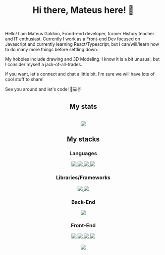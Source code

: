 <h1 align="center"> Hi there, Mateus here! 👋 </h1>
</br>
<p>
Hello! I am Mateus Galdino, Frond-end developer, former History teacher and IT enthusiast. Currently I work as a Front-end Dev focused on Javascript and currently learning React/Typescript, but I can/will/learn how to do many more things before settling down.
</p> 

<p> My hobbies include drawing and 3D Modeling. I know it is a bit unusual, but I consider myself a jack-of-all-trades. </p>

<p> If you want, let's connect and chat a little bit, I'm sure we will have lots of cool stuff to share! </p>

<p> See you around and let's code! 💪💻✌️ </p>

<h2 align="center"> My stats </h2>
</br>
<div align="center">
  <a href="https://github.com/anuraghazra/github-readme-stats">
    <img align="center" src="https://github-readme-stats.vercel.app/api?username=GaldinoMat&show_icons=true&count_private=true" />
  </a>
</div>

<h2 align="center"> My stacks </h2>
<div align="center">
  <div>
    <h3>Languages</h3>
    <a href="https://developer.mozilla.org/en-US/docs/Web/JavaScript">
      <img src="https://icongr.am/devicon/javascript-original.svg?size=64&color=currentColor" />
    </a>
    <a href="https://www.typescriptlang.org/">
      <img src="https://icongr.am/devicon/typescript-original.svg?size=64&color=currentColor" />
    </a>
    <a href="https://www.oracle.com/java/">
      <img src="https://icongr.am/devicon/java-original.svg?size=64&color=currentColor" />
    </a>
    <a href="https://docs.microsoft.com/en-us/dotnet/csharp/">
      <img src="https://icongr.am/devicon/csharp-original.svg?size=64&color=currentColor" />
    </a>
  </div>
  <div>
    <h3>Libraries/Frameworks</h3>
    <a href="https://reactjs.org/">
      <img src="https://icongr.am/devicon/react-original.svg?size=64&color=currentColor" />
    </a>
    <a href="https://dotnet.microsoft.com/">
      <img src="https://icongr.am/devicon/dot-net-original.svg?size=64&color=currentColor" />
    </a>
  </div>
  <div>
    <h3>Back-End</h3>
    <a href="https://nodejs.org/en/docs/">
      <img src="https://icongr.am/devicon/nodejs-original.svg?size=64&color=currentColor" />  
    </a>
  </div>
  <div>
    <h3>Front-End</h3>
    <a href="https://developer.mozilla.org/en-US/docs/Web/CSS">
      <img src="https://icongr.am/devicon/css3-original.svg?size=64&color=currentColor" />
    </a>
    <a href="https://sass-lang.com/">
      <img src="https://icongr.am/devicon/sass-original.svg?size=64&color=currentColor" />  
    </a>
    <a href="https://developer.mozilla.org/en-US/docs/Glossary/HTML5">
      <img src="https://icongr.am/devicon/html5-original.svg?size=64&color=currentColor" />
    </a>
    <a href="https://handlebarsjs.com/">
      <img src="https://icongr.am/devicon/handlebars-original.svg?size=64&color=currentColor" />
    </a>
  </div>
</div>
</br>
<div align="center">
  <a href="https://github.com/anuraghazra/convoychat">
    <img align="center" src="https://github-readme-stats.vercel.app/api/top-langs/?username=GaldinoMat&layout=compact" />
  </a>
</div>

